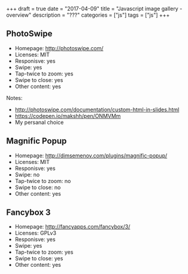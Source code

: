 +++
draft = true
date = "2017-04-09"
title = "Javascript image gallery - overview"
description = "???"
categories = ["js"]
tags = ["js"]
+++

## PhotoSwipe

* Homepage: http://photoswipe.com/
* Licenses: MIT
* Responisve: yes
* Swipe: yes
* Tap-twice to zoom: yes
* Swipe to close: yes
* Other content: yes

Notes:

* http://photoswipe.com/documentation/custom-html-in-slides.html
* https://codepen.io/makshh/pen/ONMVMm
* My persanal choice


## Magnific Popup

* Homepage: http://dimsemenov.com/plugins/magnific-popup/
* Licenses: MIT
* Responisve: yes
* Swipe: no
* Tap-twice to zoom: no
* Swipe to close: no
* Other content: yes

## Fancybox 3

* Homepage: http://fancyapps.com/fancybox/3/
* Licenses: GPLv3
* Responisve: yes
* Swipe: yes
* Tap-twice to zoom: yes
* Swipe to close: yes
* Other content: yes